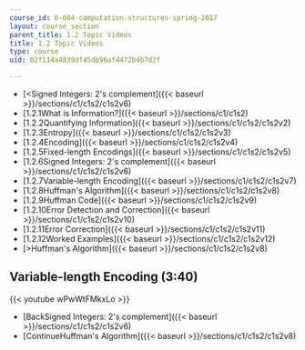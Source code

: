 ```yaml
---
course_id: 6-004-computation-structures-spring-2017
layout: course_section
parent_title: 1.2 Topic Videos
title: 1.2 Topic Videos
type: course
uid: 02f114a4839df45db96af4472b4b7d2f

---
```


*   [<Signed Integers: 2's complement]({{< baseurl >}}/sections/c1/c1s2/c1s2v6)
*   [1.2.1What is Information?]({{< baseurl >}}/sections/c1/c1s2)
*   [1.2.2Quantifying Information]({{< baseurl >}}/sections/c1/c1s2/c1s2v2)
*   [1.2.3Entropy]({{< baseurl >}}/sections/c1/c1s2/c1s2v3)
*   [1.2.4Encoding]({{< baseurl >}}/sections/c1/c1s2/c1s2v4)
*   [1.2.5Fixed-length Encodings]({{< baseurl >}}/sections/c1/c1s2/c1s2v5)
*   [1.2.6Signed Integers: 2's complement]({{< baseurl >}}/sections/c1/c1s2/c1s2v6)
*   [1.2.7Variable-length Encoding]({{< baseurl >}}/sections/c1/c1s2/c1s2v7)
*   [1.2.8Huffman's Algorithm]({{< baseurl >}}/sections/c1/c1s2/c1s2v8)
*   [1.2.9Huffman Code]({{< baseurl >}}/sections/c1/c1s2/c1s2v9)
*   [1.2.10Error Detection and Correction]({{< baseurl >}}/sections/c1/c1s2/c1s2v10)
*   [1.2.11Error Correction]({{< baseurl >}}/sections/c1/c1s2/c1s2v11)
*   [1.2.12Worked Examples]({{< baseurl >}}/sections/c1/c1s2/c1s2v12)
*   [\>Huffman's Algorithm]({{< baseurl >}}/sections/c1/c1s2/c1s2v8)

Variable-length Encoding (3:40)
-------------------------------

{{< youtube wPwWtFMkxLo >}}

*   [BackSigned Integers: 2's complement]({{< baseurl >}}/sections/c1/c1s2/c1s2v6)
*   [ContinueHuffman's Algorithm]({{< baseurl >}}/sections/c1/c1s2/c1s2v8)